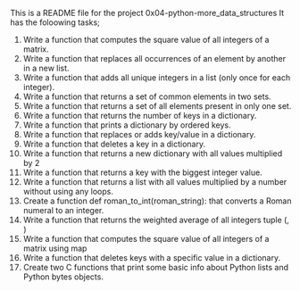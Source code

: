 This is a README file for the project 0x04-python-more_data_structures
It has the foloowing tasks;
1. Write a function that computes the square value of all integers of a matrix.
2. Write a function that replaces all occurrences of an element by another in a new list.
3. Write a function that adds all unique integers in a list (only once for each integer).
4. Write a function that returns a set of common elements in two sets.
5. Write a function that returns a set of all elements present in only one set.
6. Write a function that returns the number of keys in a dictionary.
7. Write a function that prints a dictionary by ordered keys.
8. Write a function that replaces or adds key/value in a dictionary.
9. Write a function that deletes a key in a dictionary.
10. Write a function that returns a new dictionary with all values multiplied by 2
11. Write a function that returns a key with the biggest integer value.
12. Write a function that returns a list with all values multiplied by a number without using any loops.
13. Create a function def roman_to_int(roman_string): that converts a Roman numeral to an integer.
14. Write a function that returns the weighted average of all integers tuple (<score>, <weight>)
15. Write a function that computes the square value of all integers of a matrix using map
16. Write a function that deletes keys with a specific value in a dictionary.
17. Create two C functions that print some basic info about Python lists and Python bytes objects.
